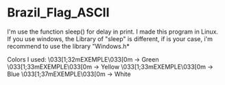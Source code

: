 # Brazil_Flag_ASCII
I'm use the function sleep() for delay in print.
I made this program in Linux. If you use windows, the Library of "sleep" is different, if is your case, i'm recommend to use the library "Windows.h*

Colors I used:
\033[1;32mEXEMPLE\033[0m -> Green
\033[1;33mEXEMPLE\033[0m -> Yellow
\033[1;33mEXEMPLE\033[0m -> Blue
\033[1;37mEXEMPLE\033[0m -> White
